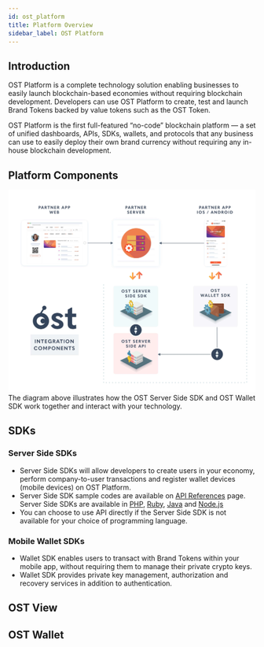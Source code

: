 ```yaml
---
id: ost_platform
title: Platform Overview
sidebar_label: OST Platform
---
```


## Introduction
OST Platform is a complete technology solution enabling businesses to easily launch blockchain-based economies without requiring blockchain development. Developers can use OST Platform to create, test and launch Brand Tokens backed by value tokens such as the OST Token.

OST Platform is the first full-featured “no-code” blockchain platform — a set of unified dashboards, APIs, SDKs, wallets, and protocols that any business can use to easily deploy their own brand currency without requiring any in-house blockchain development.

## Platform Components

![platform-interaction](/platform/docs/assets/Platform-Integrations.jpg)
The diagram above illustrates how the OST Server Side SDK and OST Wallet SDK work together and interact with your technology.

## SDKs
### Server Side SDKs 

* Server Side SDKs will allow developers to create users in your economy, perform company-to-user transactions and register wallet devices (mobile devices) on OST Platform.
* Server Side SDK sample codes are available on [API References](/platform/docs/api) page. Server Side SDKs are available in [PHP](/platform/docs/sdk/server_sdk_setup/php/), [Ruby](/platform/docs/sdk/server_sdk_setup/ruby/), [Java](/platform/docs/sdk/server_sdk_setup/java/) and [Node.js](/platform/docs/sdk/server_sdk_setup/nodejs/)
* You can choose to use API directly if the Server Side SDK is not available for your choice of programming language.

### Mobile Wallet SDKs
    
* Wallet SDK enables users to transact with Brand Tokens within your mobile app, without requiring them to manage their private crypto keys. 
* Wallet SDK provides private key management, authorization and recovery services in addition to authentication.

## OST View

## OST Wallet